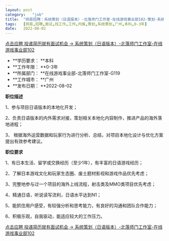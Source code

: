 ```yaml
---
layout:	post
category:	"job"
title:	"网易招聘：系统策划（日语版本）-北落师门工作室-在线游戏事业部102-策划-系统策划-广州本科0-3年"
tags:	[网易,招聘,面试,找工作,工作,内推,策划,系统策划,广州,本科,0-3年]
date:	2022-08-02
---
```


[点击应聘 投递简历就有面试机会 ->  系统策划（日语版本）-北落师门工作室-在线游戏事业部102](http://mobile.bole.netease.com/bole/boleDetail?id=40543&employeeId=346f03c3cda5f04c&key=all)



- **学历要求： **本科
- **工作年限： **0-3年
- **所属部门： **在线游戏事业部-北落师门工作室-G119
- **工作城市： **广州
- **发布日期： **2022-08-02



**职位描述**

1、参与项目日语版本的本地化开发； 

2、负责日语版本的内外需求对接，策划相关本地化内容制作，推进产品的海外落地进程；

3、 根据海外运营数据和玩家行为进行分析、总结，对项目本地化设计与优化方案提出有效参考建议。



**职位要求**

1、有日本生活、留学或交换经历（至少1年），有丰富的日语游戏经历；

2、了解日本游戏文化和玩家生态圈、废土题材影视和游戏作品优先考虑； 

3、完整地参与过一个项目的海外上线流程，射击类及MMO类项目优先考虑； 

4、精通日语，听说读写流利，日语水平达到N1； 

5、能抓住用户感受，有较强分析和思考能力，有良好的沟通和团队合作能力； 

6、积极乐观，自我驱动，能适应较大的工作压力。



[点击应聘 投递简历就有面试机会 ->  系统策划（日语版本）-北落师门工作室-在线游戏事业部102](http://mobile.bole.netease.com/bole/boleDetail?id=40543&employeeId=346f03c3cda5f04c&key=all)